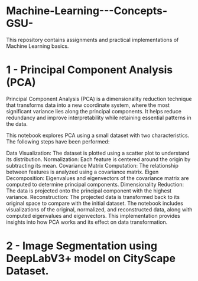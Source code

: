 # Machine-Learning---Concepts-GSU-
This repository contains assignments and practical implementations of Machine Learning basics.


# 1 - Principal Component Analysis (PCA)
Principal Component Analysis (PCA) is a dimensionality reduction technique that transforms data into a new coordinate system, where the most significant variance lies along the principal components. It helps reduce redundancy and improve interpretability while retaining essential patterns in the data.

This notebook explores PCA using a small dataset with two characteristics. The following steps have been performed:

Data Visualization: The dataset is plotted using a scatter plot to understand its distribution.
Normalization: Each feature is centered around the origin by subtracting its mean.
Covariance Matrix Computation: The relationship between features is analyzed using a covariance matrix.
Eigen Decomposition: Eigenvalues and eigenvectors of the covariance matrix are computed to determine principal components.
Dimensionality Reduction: The data is projected onto the principal component with the highest variance.
Reconstruction: The projected data is transformed back to its original space to compare with the initial dataset.
The notebook includes visualizations of the original, normalized, and reconstructed data, along with computed eigenvalues and eigenvectors. This implementation provides insights into how PCA works and its effect on data transformation.

# 2 - Image Segmentation using DeepLabV3+ model on CityScape Dataset.


